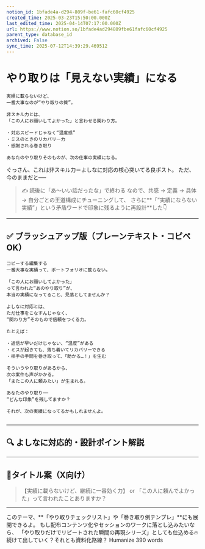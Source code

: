 ```yaml
---
notion_id: 1bfade4a-d294-809f-be61-fafc60cf4925
created_time: 2025-03-23T15:50:00.000Z
last_edited_time: 2025-04-14T07:17:00.000Z
url: https://www.notion.so/1bfade4ad294809fbe61fafc60cf4925
parent_type: database_id
archived: False
sync_time: 2025-07-12T14:39:29.469512
---
```


# やり取りは「見えない実績」になる

```plain text
実績に載らないけど、
一番大事なのが“やり取りの質”。

非スキル力とは、
「この人にお願いしてよかった」と言わせる関わり方。

・対応スピードじゃなく“温度感”
・ミスのときのリカバリー力
・感謝される巻き取り

あなたのやり取りそのものが、次の仕事の実績になる。
```
ぐっさん、これは非スキル力＝よしなに対応の核心突いてる良ポスト。
ただ、今のままだと──
> ✍️ 読後に「あ〜いい話だったな」で終わる
なので、共感 → 定義 → 具体 → 自分ごとの王道構成にチューニングして、
さらに**「“実績にならない実績”」という矛盾ワードで印象に残るように再設計**した👇
---
## ✅ ブラッシュアップ版（プレーンテキスト・コピペOK）
```plain text
コピーする編集する
一番大事な実績って、ポートフォリオに載らない。

「この人にお願いしてよかった」
って言われた“あのやり取り”が、
本当の実績になってること、見落としてませんか？

よしなに対応とは、
ただ仕事をこなすんじゃなく、
“関わり方”そのもので信頼をつくる力。

たとえば：

・返信が早いだけじゃない、“温度”がある
・ミスが起きても、落ち着いてリカバリーできる
・相手の手間を巻き取って、「助かる…！」を生む

そういうやり取りがあるから、
次の案件も声がかかる。
「またこの人に頼みたい」が生まれる。

あなたのやり取り──
“どんな印象”を残してますか？

それが、次の実績になってるかもしれませんよ。


```
---
## 🔍 よしなに対応的・設計ポイント解説
---
## 🧩タイトル案（X向け）
> 【実績に載らないけど、継続に一番効く力】
or
> 「この人に頼んでよかった」って言われたことありますか？
---
このテーマ、**「やり取りチェックリスト」や「巻き取り例テンプレ」**にも展開できるよ。
もし配布コンテンツ化やセッションのワークに落とし込みたいなら、
「やり取りだけでリピートされた瞬間の再現シリーズ」としても仕込める🔥
続けて出していく？それとも資料化路線？
Humanize 390 words